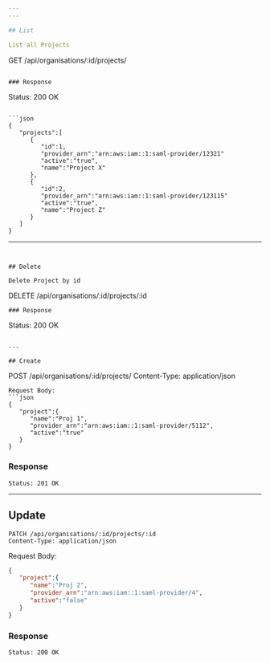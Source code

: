 ```yaml
---
---

## List

List all Projects

```
GET /api/organisations/:id/projects/
```

### Response

```
Status: 200 OK
```

```json
{
   "projects":[
      {
         "id":1,
         "provider_arn":"arn:aws:iam::1:saml-provider/12321"
         "active":"true",
         "name":"Project X"
      },
      {
         "id":2,
         "provider_arn":"arn:aws:iam::1:saml-provider/123115"
         "active":"true",
         "name":"Project Z"
      }
   ]
}
```

---
```


## Delete

Delete Project by id

```
DELETE /api/organisations/:id/projects/:id
```
### Response

```
Status: 200 OK
```

---

## Create

```
POST /api/organisations/:id/projects/
Content-Type: application/json
```
Request Body:
```json
{
   "project":{
      "name":"Proj 1",
      "provider_arn":"arn:aws:iam::1:saml-provider/5112",
      "active":"true"
   }
}
```

### Response

```
Status: 201 OK
```

---

## Update

```
PATCH /api/organisations/:id/projects/:id
Content-Type: application/json
```
Request Body:
```json
{
   "project":{
      "name":"Proj 2",
      "provider_arn":"arn:aws:iam::1:saml-provider/4",
      "active":"false"
   }
}
```

### Response

```
Status: 200 OK
```
